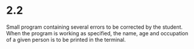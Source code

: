 # 2.2
Small program containing several errors to be corrected by the student.
When the program is working as specified, the name, age and occupation of a given person is to be printed in the terminal.

